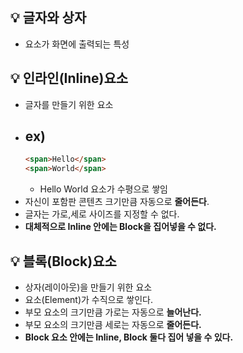 ## 💡 글자와 상자
- 요소가 화면에 출력되는 특성
## 💡 인라인(Inline)요소
- 글자를 만들기 위한 요소
- ex)
  - 
  ```html
  <span>Hello</span>
  <span>World</span>
  ```
  - Hello World 요소가 수평으로 쌓임
- 자신이 포함판 콘텐츠 크기만큼 자동으로 **줄어든다**.
- 글자는 가로,세로 사이즈를 지정할 수 없다.
- **대체적으로 Inline 안에는 Block을 집어넣을 수 없다.**

## 💡 블록(Block)요소
- 상자(레이아웃)을 만들기 위한 요소
- 요소(Element)가 수직으로 쌓인다.
- 부모 요소의 크기만큼 가로는 자동으로 **늘어난다.**
- 부모 요소의 크기만큼 세로는 자동으로 **줄어든다.**
- **Block 요소 안에는 Inline, Block 둘다 집어 넣을 수 있다.**
